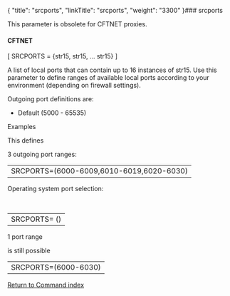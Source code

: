 {
    "title": "srcports",
    "linkTitle": "srcports",
    "weight": "3300"
}### <span id="srcports"></span>srcports

This parameter is obsolete for CFTNET proxies.

#### CFTNET

\[ SRCPORTS = {str15, str15, ... str15} \]

A list of local ports that can contain up to 16 instances of str15. Use this parameter to define ranges of available local ports according to your environment (depending on firewall settings).

Outgoing port definitions are:

-   Default (5000 - 65535)

Examples

This defines
3 outgoing port ranges:

<table data-cellspacing="0">
<tbody>
<tr class="odd">
<td>SRCPORTS=(6000-6009,6010-6019,6020-6030)</td>
</tr>
</tbody>
</table>

Operating system port selection:
  

<table data-cellspacing="0">
<tbody>
<tr class="odd">
<td>SRCPORTS= ()</td>
</tr>
</tbody>
</table>

1 port range
is still possible

<table data-cellspacing="0">
<tbody>
<tr class="odd">
<td>SRCPORTS=(6000-6030)</td>
</tr>
</tbody>
</table>

[Return to Command index](../../)

